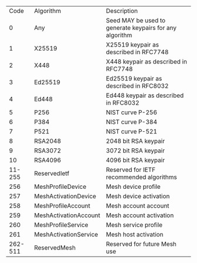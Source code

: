 <table>
<tr><td>Code</td><td>Algorithm</td><td>Description</td></tr>
<tr><td>0</td><td>Any</td><td>Seed MAY be used to generate keypairs for any algorithm</td></tr>
<tr><td>1</td><td>X25519</td><td>X25519 keypair as described in RFC7748</td></tr>
<tr><td>2</td><td>X448</td><td>X448 keypair as described in RFC7748</td></tr>
<tr><td>3</td><td>Ed25519</td><td>Ed25519 keypair as described in RFC8032</td></tr>
<tr><td>4</td><td>Ed448</td><td>Ed448 keypair as described in RFC8032</td></tr>
<tr><td>5</td><td>P256</td><td>NIST curve P-256</td></tr>
<tr><td>6</td><td>P384</td><td>NIST curve P-384</td></tr>
<tr><td>7</td><td>P521</td><td>NIST curve P-521</td></tr>
<tr><td>8</td><td>RSA2048</td><td>2048 bit RSA keypair</td></tr>
<tr><td>9</td><td>RSA3072</td><td>3072 bit RSA keypair</td></tr>
<tr><td>10</td><td>RSA4096</td><td>4096 bit RSA keypair</td></tr>
<tr><td>11-255</td><td>ReservedIetf</td><td>Reserved for IETF recommended algorithms</td></tr>
<tr><td>256</td><td>MeshProfileDevice</td><td>Mesh device profile</td></tr>
<tr><td>257</td><td>MeshActivationDevice</td><td>Mesh device activation</td></tr>
<tr><td>258</td><td>MeshProfileAccount</td><td>Mesh account account</td></tr>
<tr><td>259</td><td>MeshActivationAccount</td><td>Mesh account activation</td></tr>
<tr><td>260</td><td>MeshProfileService</td><td>Mesh service profile</td></tr>
<tr><td>261</td><td>MeshActivationService</td><td>Mesh host activation</td></tr>
<tr><td>262-511</td><td>ReservedMesh</td><td>Reserved for future Mesh use</td></tr>
</table>
